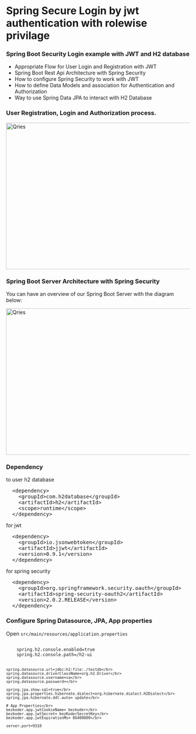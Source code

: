# Spring Secure Login by jwt authentication with rolewise privilage
<p>
  <h3>Spring Boot Security Login example with JWT and H2 database</h3> 
<p/>

<p>
  <ul>
    <li>Appropriate Flow for User Login and Registration with JWT</li>
    <li>Spring Boot Rest Api Architecture with Spring Security</li>
    <li>How to configure Spring Security to work with JWT</li>
    <li>How to define Data Models and association for Authentication and Authorization</li>
    <li>Way to use Spring Data JPA to interact with H2 Database</li>
  </ul>
</p>

<p>
  <h3>User Registration, Login and Authorization process.</h3>
</p>

<p>
  <a href="https://www.joyee.com/">
    <img alt="Qries" src="https://github.com/bezkoder/spring-boot-security-login/blob/master/spring-boot-security-login-jwt-flow.png" width=700" height="400">
  </a>
</p>

<p>
  <h3>Spring Boot Server Architecture with Spring Security</h3>
</p>

<p>
  You can have an overview of our Spring Boot Server with the diagram below:
</p>

<p>
  <a href="https://www.joyee.com/">
    <img alt="Qries" src="https://github.com/bezkoder/spring-boot-security-login/blob/master/spring-boot-security-login-jwt-architecture.png" width=700" height="400">
  </a>
</p>

<p>
  <h3>Dependency</h3>
  to user h2 database
</p>
<pre>
  &lt;<span class="pl-ent">dependency</span>&gt;
    &lt;<span class="pl-ent">groupId</span>&gt;com.h2database&lt;/<span class="pl-ent">groupId</span>&gt;
    &lt;<span class="pl-ent">artifactId</span>&gt;h2&lt;/<span class="pl-ent">artifactId</span>&gt;
    &lt;<span class="pl-ent">scope</span>&gt;runtime&lt;/<span class="pl-ent">scope</span>&gt;
  &lt;/<span class="pl-ent">dependency</span>&gt;
</pre>

<p>
  for jwt
</p>

<pre>
  &lt;<span class="pl-ent">dependency</span>&gt;
    &lt;<span class="pl-ent">groupId</span>&gt;io.jsonwebtoken&lt;/<span class="pl-ent">groupId</span>&gt;
    &lt;<span class="pl-ent">artifactId</span>&gt;jjwt&lt;/<span class="pl-ent">artifactId</span>&gt;
    &lt;<span class="pl-ent">version</span>&gt;0.9.1&lt;/<span class="pl-ent">version</span>&gt;
  &lt;/<span class="pl-ent">dependency</span>&gt;
</pre>

<p>
  for spring security
</p>

<pre>
  &lt;<span class="pl-ent">dependency</span>&gt;
    &lt;<span class="pl-ent">groupId</span>&gt;org.springframework.security.oauth&lt;/<span class="pl-ent">groupId</span>&gt;
    &lt;<span class="pl-ent">artifactId</span>&gt;spring-security-oauth2&lt;/<span class="pl-ent">artifactId</span>&gt;
    &lt;<span class="pl-ent">version</span>&gt;2.0.2.RELEASE&lt;/<span class="pl-ent">version</span>&gt;
  &lt;/<span class="pl-ent">dependency</span>&gt;
</pre>

<p>
  <h3>Configure Spring Datasource, JPA, App properties</h3>
  Open <code>src/main/resources/application.properties</code>
</p>

<p>
  <code>
    spring.h2.console.enabled=true
    spring.h2.console.path=/h2-ui
    
    spring.datasource.url=jdbc:h2:file:./testdb</br>
    spring.datasource.driverClassName=org.h2.Driver</br>
    spring.datasource.username=sa</br>
    spring.datasource.password=</br>

    spring.jpa.show-sql=true</br>
    spring.jpa.properties.hibernate.dialect=org.hibernate.dialect.H2Dialect</br>
    spring.jpa.hibernate.ddl-auto= update</br>

    # App Properties</br>
    bezkoder.app.jwtCookieName= bezkoder</br>
    bezkoder.app.jwtSecret= bezKoderSecretKey</br>
    bezkoder.app.jwtExpirationMs= 86400000</br>

    server.port=9310
  </code>
</p>




